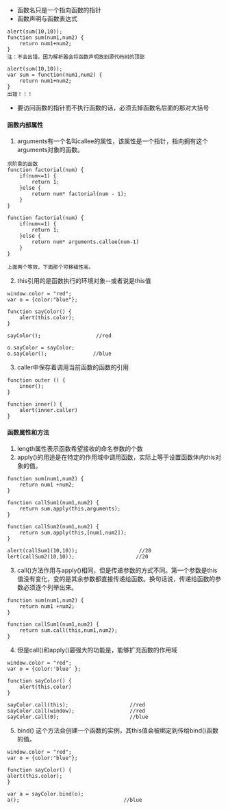 - 函数名只是一个指向函数的指针
- 函数声明与函数表达式
```
alert(sum(10,10));
function sum(num1,num2) {
    return num1+num2;
}
注：不会出错，因为解析器会将函数声明放到源代码树的顶部
```

```
alert(sum(10,10));
var sum = function(num1,num2) {
    return num1+num2;
}
出错！！！
```
- 要访问函数的指针而不执行函数的话，必须去掉函数名后面的那对大括号

#### 函数内部属性
1. arguments有一个名叫callee的属性，该属性是一个指针，指向拥有这个arguments对象的函数。
```
求阶乘的函数
function factorial(num) {
    if(num<=1) {
        return 1;
    }else {
        return num* factorial(num - 1);
    }
}

function factorial(num) {
    if(num<=1) {
        return 1;
    }else {
        return num* arguments.callee(num-1)
    }
}

上面两个等效，下面那个可移植性高。
```
2. this引用的是函数执行的环境对象--或者说是this值
```
window.color = "red";
var o = {color:"blue"};

function sayColor() {
    alert(this.color);
}

sayColor();                  //red

o.sayColor = sayColor;
o.sayColor();               //blue
```
3. caller中保存着调用当前函数的函数的引用

```
function outer () {
    inner();
}

function inner() {
    alert(inner.caller)
}
```

#### 函数属性和方法
1. length属性表示函数希望接收的命名参数的个数
2. apply()的用途是在特定的作用域中调用函数，实际上等于设置函数体内this对象的值。
```
function sum(num1,num2) {
    return num1 +num2;
}

function callSum1(num1,num2) {
    return sum.apply(this,arguments);
}

function callSum2(num1,num2) {
    return sum.apply(this,[num1,num2]);
}

alert(callSum1(10,10));                    //20
lert(callSum2(10,10));                    //20
```
3. call()方法作用与apply()相同，但是传递参数的方式不同。第一个参数是this值没有变化，变的是其余参数都直接传递给函数。换句话说，传递给函数的参数必须逐个列举出来。
```
function sum(num1,num2) {
    return num1 +num2;
}

function callSum1(num1,num2) {
    return sum.call(this,num1,num2);
}

```

4. 但是call()和apply()最强大的功能是，能够扩充函数的作用域
```
window.color = "red";
var o = {color:'blue' };

function sayColor() {
    alert(this.color)
}

sayColor.call(this);                    //red
sayColor.call(window);                  //red
sayColor.call(0);                       //blue
```
5. bind() 这个方法会创建一个函数的实例，其this值会被绑定到传给bind()函数的值。
```
window.color = "red";
var o = {color:"blue"};

function sayColor() {
alert(this.color);
}

var a = sayColor.bind(o);
a();                                  //blue
```